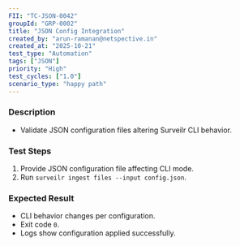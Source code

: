 ```yaml
---
FII: "TC-JSON-0042"
groupId: "GRP-0002"
title: "JSON Config Integration"
created_by: "arun-ramanan@netspective.in"
created_at: "2025-10-21"
test_type: "Automation"
tags: ["JSON"]
priority: "High"
test_cycles: ["1.0"]
scenario_type: "happy path"
---
```


### Description
- Validate JSON configuration files altering Surveilr CLI behavior.

### Test Steps
1. Provide JSON configuration file affecting CLI mode.  
2. Run `surveilr ingest files --input config.json`.  

### Expected Result
- CLI behavior changes per configuration.  
- Exit code `0`.  
- Logs show configuration applied successfully.

